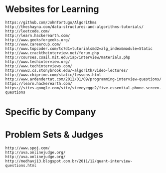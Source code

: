 Websites for Learning
==================================================

	https://github.com/JohnTortugo/Algorithms
	http://theshayna.com/data-structures-and-algorithms-tutorials/
	http://leetcode.com/
	http://learn.hackerearth.com/
	http://www.geeksforgeeks.org/
	http://www.careercup.com/
	http://www.topcoder.com/tc?d1=tutorials&d2=alg_index&module=Static
	http://www.cracktheinterview.net/forum.php
	http://courses.csail.mit.edu/iap/interview/materials.php
	http://www.techinterview.org/
	http://www.techinterviews.com/
	http://www3.cs.stonybrook.edu/~algorith/video-lectures/
	http://www.chiprime.com/static/lessons.html
	http://www.ardendertat.com/2012/01/09/programming-interview-questions/
	https://learn.hackerearth.com/
	https://sites.google.com/site/steveyegge2/five-essential-phone-screen-questions







Specific by Company
==================================================








Problem Sets & Judges
==================================================

	http://www.spoj.com/
	http://uva.onlinejudge.org/
	http://uva.onlinejudge.org/
	http://medhavi13.blogspot.com.br/2011/12/quant-interview-questions.html


